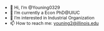 - 👋 Hi, I’m @Youning0329
- 🌱 I’m currently a Econ PhD@UIUC
- 👀 I’m interested in Industrial Organization
- 📫 How to reach me: youning2@illinois.edu

<!---
Youning0329/Youning0329 is a ✨ special ✨ repository because its `README.md` (this file) appears on your GitHub profile.
You can click the Preview link to take a look at your changes.
--->
